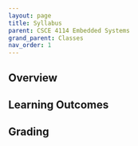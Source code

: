 ```yaml
---
layout: page
title: Syllabus
parent: CSCE 4114 Embedded Systems
grand_parent: Classes
nav_order: 1
---
```


## Overview

## Learning Outcomes

## Grading

